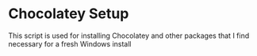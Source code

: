 <h1>Chocolatey Setup</h1

<h4>This script is used for installing Chocolatey and other packages that I find necessary for a fresh Windows install</h4>
